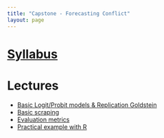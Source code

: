 ```yaml
---
title: "Capstone - Forecasting Conflict"
layout: page
---
```


# [Syllabus](../assets/files/teaching/Capstone/syllabus_capstoneForecasting.pdf)


# Lectures

* [Basic Logit/Probit models & Replication Goldstein](../assets/files/teaching/Capstone/logit.html)
* [Basic scraping](../assets/files/teaching/Capstone/basicScraping.html)
* [Evaluation metrics](../assets/files/teaching/Capstone/Evaluation_metrics.html)
* [Practical example with R](../assets/files/teaching/Capstone/practicalExample.pdf)

